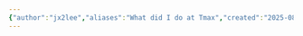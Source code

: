 ```yaml
---
{"author":"jx2lee","aliases":"What did I do at Tmax","created":"2025-08-02T15:55:10.266+09:00","last-updated":"2025-08-02 15:54","tags":["tmax","work"],"dg-publish":true,"dg-home-link":false,"dg-show-local-graph":false,"dg-show-backlinks":false,"dg-show-toc":false,"dg-show-inline-title":false,"dg-show-file-tree":false,"dg-enable-search":false,"dg-link-preview":false,"dg-show-tags":false,"dg-pass-frontmatter":false,"permalink":"/career/overview-tmax/","dgPassFrontmatter":true,"noteIcon":""}
---
```

